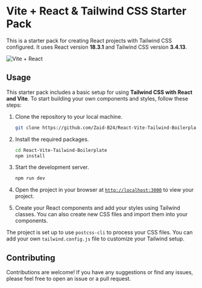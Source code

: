 
# Vite + React & Tailwind CSS Starter Pack

This is a starter pack for creating React projects with Tailwind CSS configured. It uses React version **18.3.1** and Tailwind CSS version **3.4.13**.

![Vite + React](./assets/Vite+React+Tailwind.png)

## Usage

This starter pack includes a basic setup for using **Tailwind CSS with React and Vite**. To start building your own components and styles, follow these steps:

1. Clone the repository to your local machine.
    ```sh
    git clone https://github.com/Zaid-B24/React-Vite-Tailwind-Boilerplate.git
    ```

1. Install the required packages.
    ```sh
    cd React-Vite-Tailwind-Boilerplate
    npm install
    ```

1. Start the development server.
    ```sh
    npm run dev
    ```
1. Open the project in your browser at [`http://localhost:3000`](http://localhost:3000) to view your project.
1. Create your React components and add your styles using Tailwind classes. You can also create new CSS files and import them into your components.

The project is set up to use `postcss-cli` to process your CSS files. You can add your own `tailwind.config.js` file to customize your Tailwind setup.

## Contributing

Contributions are welcome! If you have any suggestions or find any issues, please feel free to open an issue or a pull request.